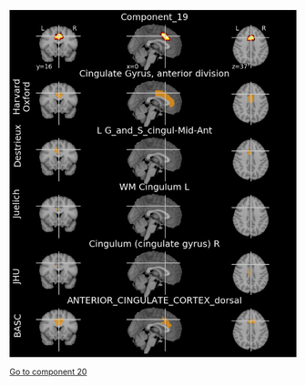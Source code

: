 ![19](preliminary/19.jpg "Component 19")

[Go to component 20](https://parietal-inria.github.io/MODL_atlas/128/20 "Component 20")

